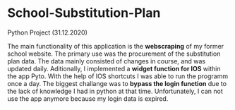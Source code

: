 # School-Substitution-Plan
Python Project (31.12.2020)

The main functionality of this application is the **webscraping** of my former school website. The primary use was the procurement of the substitution plan  data. The data mainly consisted of changes in course, and was updated daily. Aditionally, I implemented a **widget function for IOS** within the app Pyto. With the help of IOS shortcuts I was able to run the programm once a day. The biggest challange was to **bypass the login function** due to the lack of knowledge I had in python at that time. Unfortunately, I can not use the app anymore because my login data is expired.
